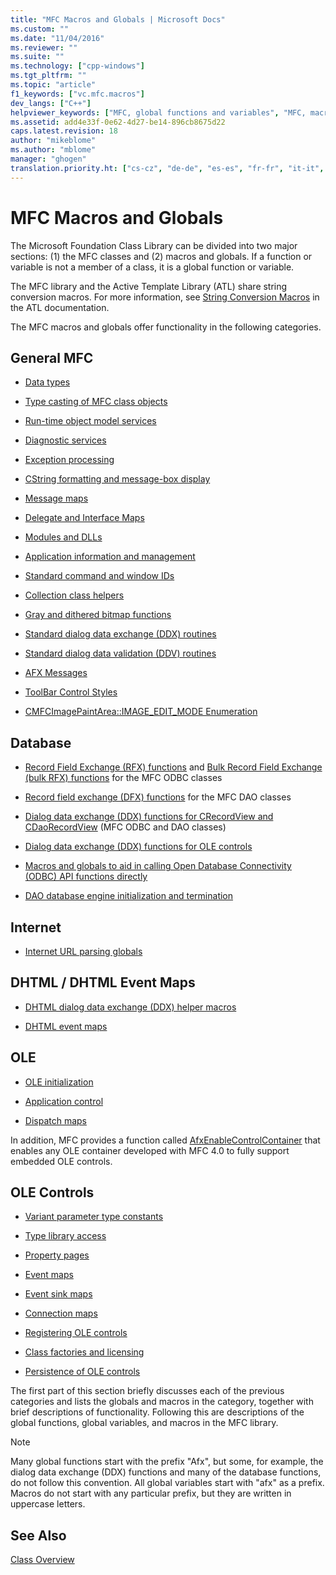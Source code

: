 ```yaml
---
title: "MFC Macros and Globals | Microsoft Docs"
ms.custom: ""
ms.date: "11/04/2016"
ms.reviewer: ""
ms.suite: ""
ms.technology: ["cpp-windows"]
ms.tgt_pltfrm: ""
ms.topic: "article"
f1_keywords: ["vc.mfc.macros"]
dev_langs: ["C++"]
helpviewer_keywords: ["MFC, global functions and variables", "MFC, macros", "global functions, MFC", "macros, MFC", "global functions [MFC]", "global variables, MFC", "Afx naming convention", "macros"]
ms.assetid: add4e33f-0e62-4d27-be14-896cb8675d22
caps.latest.revision: 18
author: "mikeblome"
ms.author: "mblome"
manager: "ghogen"
translation.priority.ht: ["cs-cz", "de-de", "es-es", "fr-fr", "it-it", "ja-jp", "ko-kr", "pl-pl", "pt-br", "ru-ru", "tr-tr", "zh-cn", "zh-tw"]
---
```

# MFC Macros and Globals
The Microsoft Foundation Class Library can be divided into two major sections: (1) the MFC classes and (2) macros and globals. If a function or variable is not a member of a class, it is a global function or variable.  
  
 The MFC library and the Active Template Library (ATL) share string conversion macros. For more information, see [String Conversion Macros](../../atl/reference/string-conversion-macros.md) in the ATL documentation.  
  
 The MFC macros and globals offer functionality in the following categories.  
  
## General MFC  
  
-   [Data types](data-types-mfc.md)  
  
-   [Type casting of MFC class objects](type-casting-of-mfc-class-objects.md)  
  
-   [Run-time object model services](run-time-object-model-services.md)  
  
-   [Diagnostic services](diagnostic-services.md)  
  
-   [Exception processing](exception-processing.md)  
  
-   [CString formatting and message-box display](cstring-formatting-and-message-box-display.md)  
  
-   [Message maps](message-map-macros-mfc.md)  

-   [Delegate and Interface Maps](delegate-and-interface-maps.md)

-   [Modules and DLLs](extension-dll-macros.md)
  
-   [Application information and management](application-information-and-management.md)  
  
-   [Standard command and window IDs](standard-command-and-window-ids.md)  
  
-   [Collection class helpers](collection-class-helpers.md)  
  
-   [Gray and dithered bitmap functions](gray-and-dithered-bitmap-functions.md)  
  
-   [Standard dialog data exchange (DDX) routines](standard-dialog-data-exchange-routines.md)  
  
-   [Standard dialog data validation (DDV) routines](standard-dialog-data-validation-routines.md)  
  
-   [AFX Messages](afx-messages.md)  
  
-   [ToolBar Control Styles](toolbar-control-styles.md)  
  
-   [CMFCImagePaintArea::IMAGE_EDIT_MODE Enumeration](cmfcimagepaintarea-image-edit-mode-enumeration.md)  

  
## Database  
  
-   [Record Field Exchange (RFX) functions](record-field-exchange-functions.md) and [Bulk Record Field Exchange (bulk RFX) functions](record-field-exchange-functions.md) for the MFC ODBC classes  
  
-   [Record field exchange (DFX) functions](record-field-exchange-functions.md) for the MFC DAO classes  
  
-   [Dialog data exchange (DDX) functions for CRecordView and CDaoRecordView](dialog-data-exchange-functions-for-crecordview-and-cdaorecordview.md) (MFC ODBC and DAO classes)  
  
-   [Dialog data exchange (DDX) functions for OLE controls](dialog-data-exchange-functions-for-ole-controls.md)  
  
-   [Macros and globals to aid in calling Open Database Connectivity (ODBC) API functions directly](database-macros-and-globals.md)  
  
-   [DAO database engine initialization and termination](dao-database-engine-initialization-and-termination.md)  
  
## Internet  
  
-   [Internet URL parsing globals](internet-url-parsing-globals.md)  
  
## DHTML / DHTML Event Maps  
  
-   [DHTML dialog data exchange (DDX) helper macros](ddx-dhtml-helper-macros.md)  
  
-   [DHTML event maps](dhtml-event-maps.md)  
  
## OLE  
  
-   [OLE initialization](ole-initialization.md)  
  
-   [Application control](application-control.md)  
  
-   [Dispatch maps](dispatch-maps.md)  
  
 In addition, MFC provides a function called [AfxEnableControlContainer](ole-initialization.md#afxenablecontrolcontainer) that enables any OLE container developed with MFC 4.0 to fully support embedded OLE controls.  
  
## OLE Controls  
  
-   [Variant parameter type constants](variant-parameter-type-constants.md)  
  
-   [Type library access](type-library-access.md)  
  
-   [Property pages](property-pages-mfc.md)  
  
-   [Event maps](event-maps.md)  
  
-   [Event sink maps](event-sink-maps.md)  
  
-   [Connection maps](connection-maps.md)  
  
-   [Registering OLE controls](registering-ole-controls.md)  
  
-   [Class factories and licensing](class-factories-and-licensing.md)  
  
-   [Persistence of OLE controls](persistence-of-ole-controls.md)  
  
 The first part of this section briefly discusses each of the previous categories and lists the globals and macros in the category, together with brief descriptions of functionality. Following this are descriptions of the global functions, global variables, and macros in the MFC library.  
  
> [!NOTE]
>  Many global functions start with the prefix "Afx", but some, for example, the dialog data exchange (DDX) functions and many of the database functions, do not follow this convention. All global variables start with "afx" as a prefix. Macros do not start with any particular prefix, but they are written in uppercase letters.  
  
## See Also  
 [Class Overview](../../mfc/class-library-overview.md)



